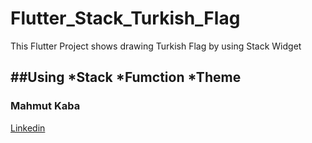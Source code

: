 # Flutter_Stack_Turkish_Flag
This Flutter Project shows drawing Turkish Flag by using Stack Widget

##Using
*Stack
*Fumction
*Theme
---
### Mahmut Kaba

[Linkedin](https://www.linkedin.com/in/mahmut-kaba-8ab997253/)
